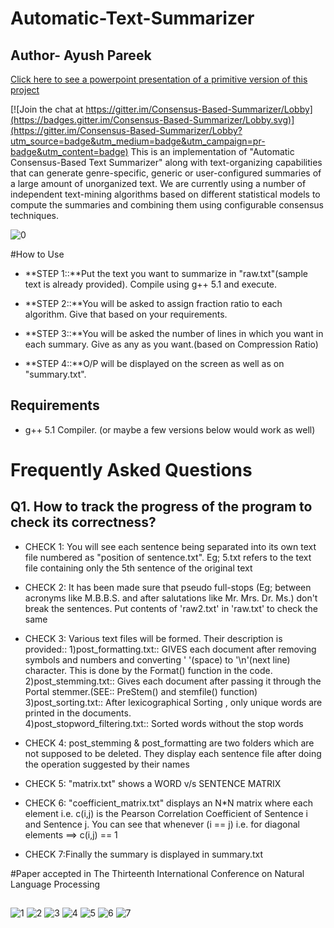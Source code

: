 # Automatic-Text-Summarizer
## Author- Ayush Pareek
[Click here to see a powerpoint presentation of a primitive version of this project ](http://www.slideshare.net/ayushoriginal/abridged-project-pptayush)

[![Join the chat at https://gitter.im/Consensus-Based-Summarizer/Lobby](https://badges.gitter.im/Consensus-Based-Summarizer/Lobby.svg)](https://gitter.im/Consensus-Based-Summarizer/Lobby?utm_source=badge&utm_medium=badge&utm_campaign=pr-badge&utm_content=badge)
This is an implementation of "Automatic Consensus-Based Text Summarizer" along with text-organizing capabilities that can generate genre-specific, generic or user-configured  summaries of a large amount of unorganized text. We are currently using a number of independent text-mining algorithms based on different statistical models to compute the summaries and combining them using configurable consensus techniques. 

![0](http://i.imgur.com/OwsaI5v.jpg)

#How to Use

- **STEP 1::**Put the text you want to summarize in "raw.txt"(sample text is already provided). Compile using g++ 5.1 and execute.

- **STEP 2::**You will be asked to assign fraction ratio to each algorithm. Give that based on your requirements.

- **STEP 3::**You will be asked the number of lines in which you want in each summary. Give as any as you want.(based on Compression Ratio)
- **STEP 4::**O/P will be displayed on the screen as well as on "summary.txt".

## Requirements

- g++ 5.1 Compiler. (or maybe a few versions below would work as well)

# Frequently Asked Questions

## Q1. How to track the progress of the program to check its correctness? 
- CHECK 1: You will see each sentence being separated into its own text file numbered as  "position of sentence.txt". Eg; 5.txt refers to the text file containing only the 5th sentence of the original text

- CHECK 2: It has been made sure that pseudo full-stops (Eg; between acronyms like M.B.B.S. and after salutations like Mr. Mrs. Dr. Ms.) don't break the sentences. Put contents of 'raw2.txt' in 'raw.txt' to check the same

- CHECK 3: Various text files will be formed. Their description is provided::
    1)post_formatting.txt:: GIVES each document after removing symbols and numbers and converting  ' '(space)  to '\n'(next line) character. This is done by the Format() function in the code.
    2)post_stemming.txt:: Gives each document after passing it through the Portal stemmer.(SEE:: PreStem() and stemfile() function)
    3)post_sorting.txt:: After lexicographical  Sorting , only unique words are printed in the documents.  
    4)post_stopword_filtering.txt:: Sorted words without the stop words

- CHECK 4: post_stemming   &  post_formatting are two folders  which are not supposed to be deleted. They display each sentence file after doing the operation suggested by their names

- CHECK 5: "matrix.txt" shows a  WORD v/s SENTENCE MATRIX

- CHECK 6: "coefficient_matrix.txt"  displays an  N*N matrix where each element i.e. c(i,j)  is the Pearson Correlation Coefficient of Sentence i and Sentence j. You can see that whenever (i == j) i.e. for diagonal elements ==> c(i,j) == 1

- CHECK 7:Finally the summary is displayed in summary.txt



#Paper accepted in The Thirteenth International Conference on Natural Language Processing 
##
![1](http://i.imgur.com/eZ8OwLC.jpg)
![2](http://i.imgur.com/ojMhoa9.jpg)
![3](http://i.imgur.com/H5LSmfn.jpg)
![4](http://i.imgur.com/d4bzKzi.jpg)
![5](http://i.imgur.com/YLsBsgw.jpg)
![6](http://i.imgur.com/qCJ5Xcb.jpg)
![7](http://i.imgur.com/nbJNoUz.jpg)
